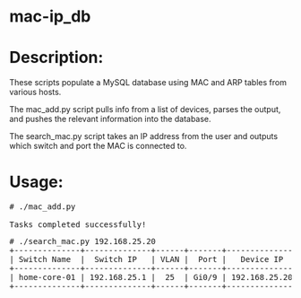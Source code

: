 mac-ip_db
======

# Description:
These scripts populate a MySQL database using MAC and ARP tables from various hosts.

The mac_add.py script pulls info from a list of devices, parses the output, and pushes the relevant information into the database.

The search_mac.py script takes an IP address from the user and outputs which switch and port the MAC is connected to.

# Usage:
<pre>
# ./mac_add.py 

Tasks completed successfully!
</pre>

<pre>
# ./search_mac.py 192.168.25.20
+--------------+--------------+------+-------+---------------+----------------+
| Switch Name  |  Switch IP   | VLAN |  Port |   Device IP   |   Device MAC   |
+--------------+--------------+------+-------+---------------+----------------+
| home-core-01 | 192.168.25.1 |  25  | Gi0/9 | 192.168.25.20 | 0050.56b2.5a83 |
+--------------+--------------+------+-------+---------------+----------------+
</pre>